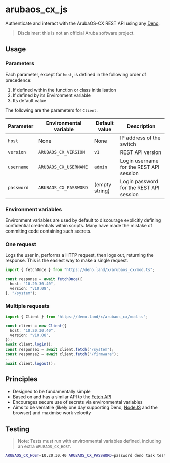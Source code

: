 # arubaos_cx_js

Authenticate and interact with the ArubaOS-CX REST API using any
[Deno](https://deno.land/).

> Disclaimer: this is not an official Aruba software project.

## Usage

### Parameters

Each parameter, except for `host`, is defined in the following order of
precedence:

1. If defined within the function or class initialisation
2. If defined by its Environment variable
3. Its default value

The following are the parameters for `Client`.

| Parameter  | Environmental variable | Default value  | Description                             |
| ---------- | ---------------------- | -------------- | --------------------------------------- |
| `host`     | None                   | None           | IP address of the switch                |
| `version`  | `ARUBAOS_CX_VERSION`   | `v1`           | REST API version                        |
| `username` | `ARUBAOS_CX_USERNAME`  | `admin`        | Login username for the REST API session |
| `password` | `ARUBAOS_CX_PASSWORD`  | (empty string) | Login password for the REST API session |

### Environment variables

Environment variables are used by default to discourage explicitly defining
confidential credentials within scripts. Many have made the mistake of commiting
code containing such secrets.

### One request

Logs the user in, performs a HTTP request, then logs out, returning the
response. This is the easiest way to make a single request.

```ts
import { fetchOnce } from "https://deno.land/x/arubaos_cx/mod.ts";

const response = await fetchOnce({
  host: "10.20.30.40",
  version: "v10.08",
}, "/system");
```

### Multiple requests

```ts
import { Client } from "https://deno.land/x/arubaos_cx/mod.ts";

const client = new Client({
  host: "10.20.30.40",
  version: "v10.08",
});
await client.login();
const response1 = await client.fetch("/system");
const response2 = await client.fetch("/firmware");
...
await client.logout();
```

## Principles

- Designed to be fundamentally simple
- Based on and has a similar API to the
  [Fetch API](https://developer.mozilla.org/en-US/docs/Web/API/Fetch_API)
- Encourages secure use of secrets via environmental variables
- Aims to be versatile (likely one day supporting Deno,
  [NodeJS](https://nodejs.org) and the browser) and maximise work velocity

## Testing

> Note: Tests must run with environmental variables defined, including an extra
> `ARUBAOS_CX_HOST`.

```bash
ARUBAOS_CX_HOST=10.20.30.40 ARUBAOS_CX_PASSWORD=password deno task test
```
